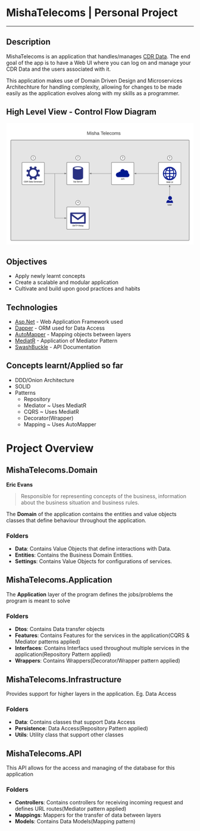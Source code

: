 # MishaTelecoms | Personal Project
---
## Description
MishaTelecoms is an application that handles/manages [CDR Data](https://en.wikipedia.org/wiki/Call_detail_record).
The end goal of the app is to have a Web UI where you can log on and manage your CDR Data and the users associated with it.

This application makes use of Domain Driven Design and Microservices Architechture for handling complexity, allowing for changes to be made easily
as the application evolves along with my skills as a programmer.

## High Level View - Control Flow Diagram
![](/Images/MishaTelecoms_ControlFlow.png)

## Objectives

- Apply newly learnt concepts
- Create a scalable and modular application
- Cultivate and build upon good practices and habits

## Technologies
- [Asp.Net](https://dotnet.microsoft.com/apps/aspnet) -  Web Application Framework used
- [Dapper](https://github.com/DapperLib/Dapper) - ORM used for Data Access
- [AutoMapper](http://automapper.org/) - Mapping objects between layers
- [MediatR](https://github.com/jbogard/MediatR) - Application of Mediator Pattern
- [SwashBuckle](https://docs.microsoft.com/en-us/aspnet/core/tutorials/web-api-help-pages-using-swagger?view=aspnetcore-5.0) - API Documentation

## Concepts learnt/Applied so far
- DDD/Onion Architecture
- SOLID
- Patterns
  - Repository
  - Mediator ~ Uses MediatR
  - CQRS ~ Uses MediatR
  - Decorator(Wrapper)
  - Mapping ~ Uses AutoMapper

# Project Overview

## MishaTelecoms.Domain
**Eric Evans**
>Responsible for representing concepts of the business, information about the business situation and business rules.

The **Domain** of the application contains the entities and value objects classes that define behaviour throughout the application.
### Folders
- **Data**:     Contains Value Objects that define interactions with Data.
- **Entities**: Contains the Business Domain Entities.
- **Settings**: Contains Value Objects for configurations of services.

## MishaTelecoms.Application
The **Application** layer of the program defines the jobs/problems the program is meant to solve
### Folders
- **Dtos**:       Contains Data transfer objects
- **Features**:   Contains Features for the services in the application(CQRS & Mediator patterns applied)
- **Interfaces**: Contains Interfacs used throughout multiple services in the application(Repository Pattern applied)
- **Wrappers**:   Contains Wrappers(Decorator/Wrapper pattern applied)
## MishaTelecoms.Infrastructure
Provides support for higher layers in the application. Eg. Data Access
### Folders
- **Data**:        Contains classes that support Data Access
- **Persistence**: Data Access(Repository Pattern applied)
- **Utils**:       Utility class that support other classes
## MishaTelecoms.API
This API allows for the access and managing of the database for this application
### Folders
- **Controllers**: Contains controllers for receiving incoming request and defines URL routes(Mediator pattern applied)
- **Mappings**:    Mappers for the transfer of data between layers
- **Models**:      Contains Data Models(Mapping pattern)
